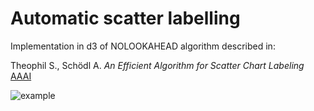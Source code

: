 # Automatic scatter labelling

Implementation in d3 of NOLOOKAHEAD algorithm described in:

Theophil S., Schödl A. _An Efficient Algorithm for Scatter Chart Labeling_ [AAAI](https://www.think-cell.com/en/career/talks/pdf/think-cell_article_aaai2006.pdf)

![example](https://github.com/furstenheim/automatic-scatter-labelling/blob/master/example-v0.0.2.png)